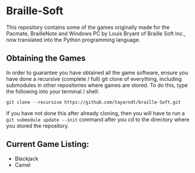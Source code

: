 # Braille-Soft
This repository contains some of the games originally made for the Pacmate, BrailleNote and Windows PC by Louis Bryant of Braille Soft Inc., now translated into the Python programming language.

## Obtaining the Games
In order to guarantee you have obtained all the game software, ensure you have done a recursive (complete / full) git clone of everything, including submodules in other repositories where games are stored.  To do this, type the following into your terminal / shell:
```
git clone --recursive https://github.com/tayarndt/braille-Soft.git
```

If you have not done this after already cloning, then you will have to run a `git submodule update --init` command after you cd to the directory where you stored the repository.

## Current Game Listing:
* Blackjack
* Camel

